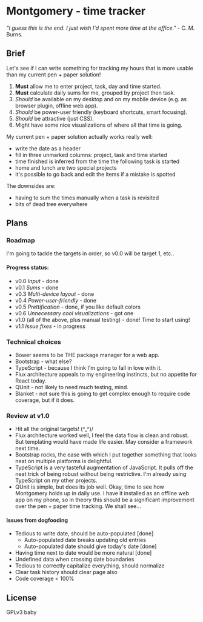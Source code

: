 # Montgomery - time tracker

_"I guess this is the end. I just wish I'd spent more time at the office."_ - C. M. Burns.

## Brief
Let's see if I can write something for tracking my hours that is more usable than my current pen + paper solution!

1. **Must** allow me to enter project, task, day and time started.
2. **Must** calculate daily sums for me, grouped by project then task.
3. _Should_ be available on my desktop and on my mobile device (e.g. as browser plugin, offline web app).
4. _Should_ be power-user friendly (keyboard shortcuts, smart focusing).
5. _Should_ be attractive (just CSS).
6. Might have some nice visualizations of where all that time is going.

My current pen + paper solution actually works really well:
- write the date as a header
- fill in three unmarked columns: project, task and time started
- time finished is inferred from the time the following task is started
- home and lunch are two special projects
- it's possible to go back and edit the items if a mistake is spotted

The downsides are:
- having to sum the times manually when a task is revisited
- bits of dead tree everywhere

## Plans

### Roadmap
I'm going to tackle the targets in order, so v0.0 will be target 1, etc..

#### Progress status:
* v0.0 *Input* - done
* v0.1 *Sums* - done
* v0.3 *Multi-device layout* - done
* v0.4 *Power-user-friendly* - done
* v0.5 *Prettification* - done, if you like default colors
* v0.6 *Unnecessary cool visualizations* - got one
* v1.0 (all of the above, plus manual testing) - done! Time to start using!
* v1.1 *Issue fixes* - in progress


### Technical choices
* Bower seems to be THE package manager for a web app.
* Bootstrap - what else?
* TypeScript - because I think I'm going to fall in love with it.
* Flux architecture appeals to my engineering instincts, but no appetite for React today.
* QUnit - not likely to need much testing, mind.
* Blanket - not sure this is going to get complex enough to require code coverage, but if it does.

### Review at v1.0
* Hit all the original targets!
    \(^_^)/
* Flux architecture worked well, I feel the data flow is clean and robust. But templating would have made life easier. May consider a framework next time.
* Bootstrap rocks, the ease with which I put together something that looks neat on multiple platforms is delightful.
* TypeScript is a very tasteful augmentation of JavaScript. It pulls off the neat trick of being robust without being restrictive. I'm already using TypeScript on my other projects.
* QUnit is simple, but does its job well.
Okay, time to see how Montgomery holds up in daily use. I have it installed as an offline web app on my phone, so in theory this should be a significant improvement over the pen + paper time tracking. We shall see...

#### Issues from dogfooding
* Tedious to write date, should be auto-populated [done]
    * Auto-populated date breaks updating old entries
    * Auto-populated date should give today's date [done]
* Having time next to date would be more natural [done]
* Undefined data when crossing date boundaries
* Tedious to correctly capitalize everything, should normalize
* Clear task history should clear page also
* Code coverage < 100%

## License
GPLv3 baby
